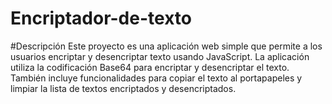 # Encriptador-de-texto
#Descripción  Este proyecto es una aplicación web simple que permite a los usuarios encriptar y desencriptar texto usando JavaScript. La aplicación utiliza la codificación Base64 para encriptar y desencriptar el texto. También incluye funcionalidades para copiar el texto al portapapeles y limpiar la lista de textos encriptados y desencriptados.
